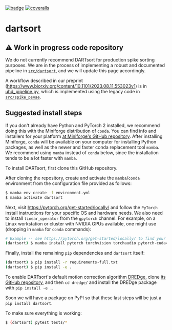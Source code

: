 [![badge](https://github.com/cwindolf/dartsort/actions/workflows/ci.yml/badge.svg?branch=main)](https://github.com/cwindolf/dartsort/actions/)
[![coveralls](https://coveralls.io/repos/github/cwindolf/dartsort/badge.svg?branch=main)](https://coveralls.io/github/cwindolf/dartsort)

# dartsort

## :warning: Work in progress code repository

We do not currently recommend DARTsort for production spike sorting purposes. We are in the process of implementing a robust and documented pipeline in [`src/dartsort`](src/dartsort), and we will update this page accordingly.

A workflow described in our preprint (https://www.biorxiv.org/content/10.1101/2023.08.11.553023v1) is in [uhd_pipeline.py](scripts/uhd_pipeline.py), which is implemented using the legacy code in [`src/spike_psvae`](src/spike_psvae).


## Suggested install steps

If you don't already have Python and PyTorch 2 installed, we recommend doing this with the Miniforge distribution of `conda`. You can find info and installers for your platform [at Miniforge's GitHub repository](https://github.com/conda-forge/miniforge). After installing Miniforge, `conda` will be available on your computer for installing Python packages, as well as the newer and faster conda replacement tool `mamba`. We recommend using `mamba` instead of `conda` below, since the installation tends to be a lot faster with `mamba`.

To install DARTsort, first clone this GitHub repository.

After cloning the repository, create and activate the `mamba`/`conda` environment from the configuration file provided as follows:

```bash
$ mamba env create -f environment.yml
$ mamba activate dartsort
```

Next, visit https://pytorch.org/get-started/locally/ and follow the `PyTorch` install instructions for your specific OS and hardware needs.
We also need to install `linear_operator` from the `gpytorch` channel.
For example, on a Linux workstation or cluster with NVIDIA GPUs available, one might use (dropping in `mamba` for `conda` commands):

```bash
# Example -- see https://pytorch.org/get-started/locally/ to find your platform's command.
(dartsort) $ mamba install pytorch torchvision torchaudio pytorch-cuda=11.8 linear_operator -c pytorch -c nvidia -c gpytorch
```

Finally, install the remaining `pip` dependencies and `dartsort` itself:

```bash
(dartsort) $ pip install -r requirements-full.txt
(dartsort) $ pip install -e .
```

To enable DARTsort's default motion correction algorithm [DREDge](https://www.biorxiv.org/content/10.1101/2023.10.24.563768), clone [its GitHub repository](https://github.com/evarol/dredge), and then `cd dredge/` and install the DREDge package with `pip install -e .`.

Soon we will have a package on PyPI so that these last steps will be just a `pip install dartsort`.

To make sure everything is working:

```bash
$ (dartsort) pytest tests/*
```
